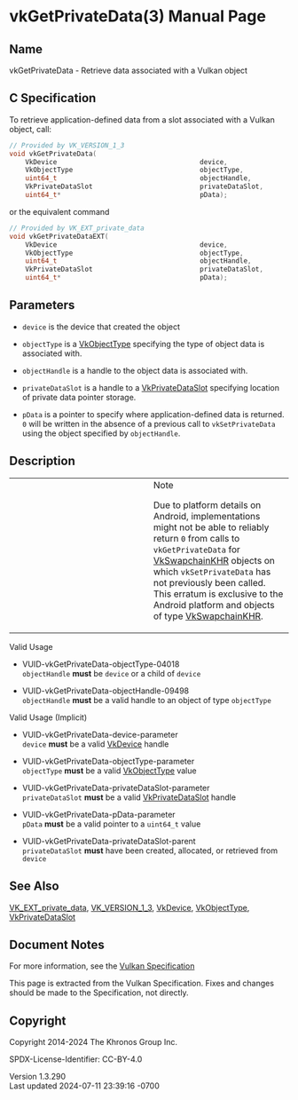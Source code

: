 # vkGetPrivateData(3) Manual Page

## Name

vkGetPrivateData - Retrieve data associated with a Vulkan object



## <a href="#_c_specification" class="anchor"></a>C Specification

To retrieve application-defined data from a slot associated with a
Vulkan object, call:

``` c
// Provided by VK_VERSION_1_3
void vkGetPrivateData(
    VkDevice                                    device,
    VkObjectType                                objectType,
    uint64_t                                    objectHandle,
    VkPrivateDataSlot                           privateDataSlot,
    uint64_t*                                   pData);
```

or the equivalent command

``` c
// Provided by VK_EXT_private_data
void vkGetPrivateDataEXT(
    VkDevice                                    device,
    VkObjectType                                objectType,
    uint64_t                                    objectHandle,
    VkPrivateDataSlot                           privateDataSlot,
    uint64_t*                                   pData);
```

## <a href="#_parameters" class="anchor"></a>Parameters

- `device` is the device that created the object

- `objectType` is a [VkObjectType](https://registry.khronos.org/vulkan/specs/1.3-extensions/man/html/VkObjectType.html) specifying the
  type of object data is associated with.

- `objectHandle` is a handle to the object data is associated with.

- `privateDataSlot` is a handle to a
  [VkPrivateDataSlot](https://registry.khronos.org/vulkan/specs/1.3-extensions/man/html/VkPrivateDataSlot.html) specifying location of
  private data pointer storage.

- `pData` is a pointer to specify where application-defined data is
  returned. `0` will be written in the absence of a previous call to
  `vkSetPrivateData` using the object specified by `objectHandle`.

## <a href="#_description" class="anchor"></a>Description

<table>
<colgroup>
<col style="width: 50%" />
<col style="width: 50%" />
</colgroup>
<tbody>
<tr>
<td class="icon"><em></em></td>
<td class="content">Note
<p>Due to platform details on Android, implementations might not be able
to reliably return <code>0</code> from calls to
<code>vkGetPrivateData</code> for <a
href="VkSwapchainKHR.html">VkSwapchainKHR</a> objects on which
<code>vkSetPrivateData</code> has not previously been called. This
erratum is exclusive to the Android platform and objects of type <a
href="VkSwapchainKHR.html">VkSwapchainKHR</a>.</p></td>
</tr>
</tbody>
</table>

Valid Usage

- <a href="#VUID-vkGetPrivateData-objectType-04018"
  id="VUID-vkGetPrivateData-objectType-04018"></a>
  VUID-vkGetPrivateData-objectType-04018  
  `objectHandle` **must** be `device` or a child of `device`

- <a href="#VUID-vkGetPrivateData-objectHandle-09498"
  id="VUID-vkGetPrivateData-objectHandle-09498"></a>
  VUID-vkGetPrivateData-objectHandle-09498  
  `objectHandle` **must** be a valid handle to an object of type
  `objectType`

Valid Usage (Implicit)

- <a href="#VUID-vkGetPrivateData-device-parameter"
  id="VUID-vkGetPrivateData-device-parameter"></a>
  VUID-vkGetPrivateData-device-parameter  
  `device` **must** be a valid [VkDevice](https://registry.khronos.org/vulkan/specs/1.3-extensions/man/html/VkDevice.html) handle

- <a href="#VUID-vkGetPrivateData-objectType-parameter"
  id="VUID-vkGetPrivateData-objectType-parameter"></a>
  VUID-vkGetPrivateData-objectType-parameter  
  `objectType` **must** be a valid [VkObjectType](https://registry.khronos.org/vulkan/specs/1.3-extensions/man/html/VkObjectType.html)
  value

- <a href="#VUID-vkGetPrivateData-privateDataSlot-parameter"
  id="VUID-vkGetPrivateData-privateDataSlot-parameter"></a>
  VUID-vkGetPrivateData-privateDataSlot-parameter  
  `privateDataSlot` **must** be a valid
  [VkPrivateDataSlot](https://registry.khronos.org/vulkan/specs/1.3-extensions/man/html/VkPrivateDataSlot.html) handle

- <a href="#VUID-vkGetPrivateData-pData-parameter"
  id="VUID-vkGetPrivateData-pData-parameter"></a>
  VUID-vkGetPrivateData-pData-parameter  
  `pData` **must** be a valid pointer to a `uint64_t` value

- <a href="#VUID-vkGetPrivateData-privateDataSlot-parent"
  id="VUID-vkGetPrivateData-privateDataSlot-parent"></a>
  VUID-vkGetPrivateData-privateDataSlot-parent  
  `privateDataSlot` **must** have been created, allocated, or retrieved
  from `device`

## <a href="#_see_also" class="anchor"></a>See Also

[VK_EXT_private_data](https://registry.khronos.org/vulkan/specs/1.3-extensions/man/html/VK_EXT_private_data.html),
[VK_VERSION_1_3](https://registry.khronos.org/vulkan/specs/1.3-extensions/man/html/VK_VERSION_1_3.html), [VkDevice](https://registry.khronos.org/vulkan/specs/1.3-extensions/man/html/VkDevice.html),
[VkObjectType](https://registry.khronos.org/vulkan/specs/1.3-extensions/man/html/VkObjectType.html),
[VkPrivateDataSlot](https://registry.khronos.org/vulkan/specs/1.3-extensions/man/html/VkPrivateDataSlot.html)

## <a href="#_document_notes" class="anchor"></a>Document Notes

For more information, see the <a
href="https://registry.khronos.org/vulkan/specs/1.3-extensions/html/vkspec.html#vkGetPrivateData"
target="_blank" rel="noopener">Vulkan Specification</a>

This page is extracted from the Vulkan Specification. Fixes and changes
should be made to the Specification, not directly.

## <a href="#_copyright" class="anchor"></a>Copyright

Copyright 2014-2024 The Khronos Group Inc.

SPDX-License-Identifier: CC-BY-4.0

Version 1.3.290  
Last updated 2024-07-11 23:39:16 -0700
